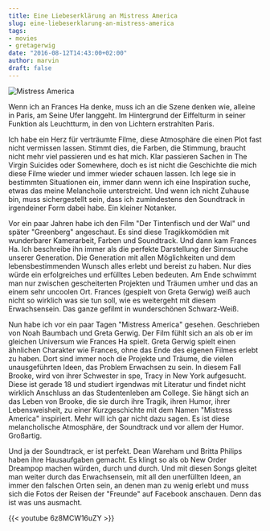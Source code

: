 ```yaml
---
title: Eine Liebeserklärung an Mistress America
slug: eine-liebeserklarung-an-mistress-america
tags:
- movies
- gretagerwig
date: "2016-08-12T14:43:00+02:00"
author: marvin
draft: false
---
```

![Mistress America](/images/mistress-america.jpg)

Wenn ich an Frances Ha denke, muss ich an die Szene denken wie, alleine in Paris, am Seine Ufer langgeht. Im Hintergrund der Eiffelturm in seiner Funktion als Leuchtturm, in den von Lichtern erstrahlten Paris.

Ich habe ein Herz für verträumte Filme, diese Atmosphäre die einen Plot fast nicht vermissen lassen. Stimmt dies, die Farben, die Stimmung, braucht nicht mehr viel passieren und es hat mich. Klar passieren Sachen in The Virgin Suicides oder Somewhere, doch es ist nicht die Geschichte die mich diese Filme wieder und immer wieder schauen lassen. Ich lege sie in bestimmten Situationen ein, immer dann wenn ich eine Inspiration suche, etwas das meine Melancholie unterstreicht. Und wenn ich nicht Zuhause bin, muss sichergestellt sein, dass ich zumindestens den Soundtrack in irgendeiner Form dabei habe. Ein kleiner Notanker.

Vor ein paar Jahren habe ich den Film "Der Tintenfisch und der Wal" und später "Greenberg" angeschaut. Es sind diese Tragikkomödien mit wunderbarer Kamerarbeit, Farben und Soundtrack. Und dann kam Frances Ha. Ich beschreibe ihn immer als die perfekte Darstellung der Sinnsuche unserer Generation. Die Generation mit allen Möglichkeiten und dem lebensbestimmenden Wunsch alles erlebt und bereist zu haben. Nur dies würde ein erfolgreiches und erfülltes Leben bedeuten. Am Ende schwimmt man nur zwischen gescheiterten Projekten und Träumen umher und das an einem sehr uncoolen Ort. Frances (gespielt von Greta Gerwig) weiß auch nicht so wirklich was sie tun soll, wie es weitergeht mit diesem Erwachsensein. Das ganze gefilmt in wunderschönen Schwarz-Weiß.

Nun habe ich vor ein paar Tagen "Mistress America" gesehen. Geschrieben von Noah Baumbach und Greta Gerwig. Der Film fühlt sich an als ob er im gleichen Universum wie Frances Ha spielt. Greta Gerwig spielt einen ähnlichen Charakter wie Frances, ohne das Ende des eigenen Filmes erlebt zu haben. Dort sind immer noch die Projekte und Träume, die vielen unausgeführten Ideen, das Problem Erwachsen zu sein. In diesem Fall Brooke, wird von ihrer Schwester in spe, Tracy in New York aufgesucht. Diese ist gerade 18 und studiert irgendwas mit Literatur und findet nicht wirklich Anschluss an das Studentenleben am College. Sie hängt sich an das Leben von Brooke, die sie durch ihre Tragik, ihren Humor, ihrer Lebensweisheit, zu einer Kurzgeschichte mit dem Namen "Mistress America" inspiriert. Mehr will ich gar nicht dazu sagen. Es ist diese melancholische Atmosphäre, der Soundtrack und vor allem der Humor. Großartig.

Und ja der Soundtrack, er ist perfekt. Dean Wareham und Britta Philips haben ihre Hausaufgaben gemacht. Es klingt so als ob New Order Dreampop machen würden, durch und durch. Und mit diesen Songs gleitet man weiter durch das Erwachsensein, mit all den unerfüllten Ideen, an immer den falschen Orten sein, an denen man zu wenig erlebt und muss sich die Fotos der Reisen der "Freunde" auf Facebook anschauen. Denn das ist was uns ausmacht.

{{< youtube 6z8MCW16uZY >}}